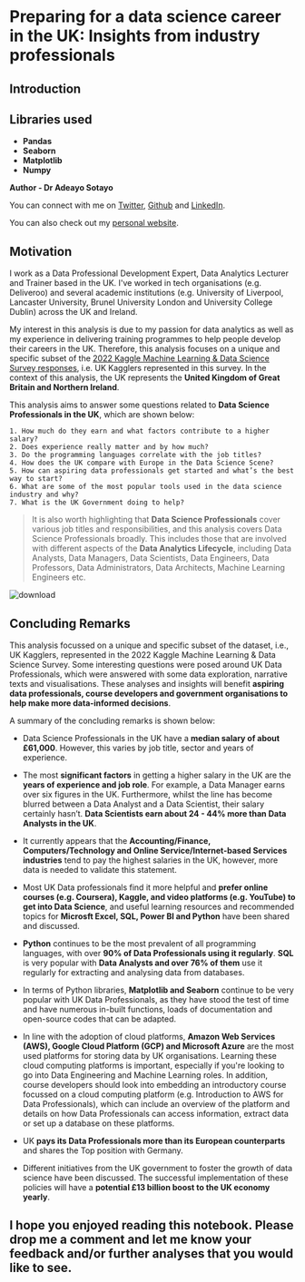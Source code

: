 # Preparing for a data science career in the UK: Insights from industry professionals 

## Introduction

## Libraries used 
- **Pandas** 
- **Seaborn** 
- **Matplotlib** 
- **Numpy**

**Author - Dr Adeayo Sotayo**

You can connect with me on [Twitter](https://twitter.com/drsotayo), [Github](https://github.com/drsotayo) and [LinkedIn](https://www.linkedin.com/in/adeayosotayo/).

You can also check out my [personal website](https://www.drsotayo.com/).

## Motivation 
I work as a Data Professional Development Expert, Data Analytics Lecturer and Trainer based in the UK. I've worked in tech organisations (e.g. Deliveroo) and several academic institutions (e.g. University of Liverpool, Lancaster University, Brunel University London and University College Dublin) across the UK and Ireland.

My interest in this analysis is due to my  passion for data analytics as well as my experience in delivering training programmes to help people develop their careers in the UK. Therefore, this analysis focuses on a unique and specific subset of the [2022 Kaggle Machine Learning & Data Science Survey responses](https://www.kaggle.com/competitions/kaggle-survey-2022), i.e. UK Kagglers represented in this survey. In the context of this analysis, the UK represents the **United Kingdom of Great Britain and Northern Ireland**. 

This analysis aims to answer some questions related to **Data Science Professionals in the UK**, which are shown below:

    1. How much do they earn and what factors contribute to a higher salary?
    2. Does experience really matter and by how much?
    3. Do the programming languages correlate with the job titles?
    4. How does the UK compare with Europe in the Data Science Scene?
    5. How can aspiring data professionals get started and what’s the best way to start?
    6. What are some of the most popular tools used in the data science industry and why?
    7. What is the UK Government doing to help?
    
    
> It is also worth highlighting that **Data Science Professionals** cover various job titles and responsibilities, and this analysis covers Data Science Professionals broadly. This includes those that are involved with different aspects of the **Data Analytics Lifecycle**, including Data Analysts, Data Managers, Data Scientists, Data Engineers, Data Professors, Data Administrators, Data Architects, Machine Learning Engineers etc.

![download](https://user-images.githubusercontent.com/86897066/211439862-ae7b78cb-7080-43fa-a3dc-c3c9d6cc71ba.png)

## Concluding Remarks

This analysis focussed on a unique and specific subset of the dataset, i.e., UK Kagglers, represented in the 2022 Kaggle Machine Learning & Data Science Survey. Some interesting questions were posed around UK Data Professionals, which were answered with some data exploration, narrative texts and visualisations. These analyses and insights will benefit **aspiring data professionals, course developers and government organisations to help make more data-informed decisions**.  

A summary of the concluding remarks is shown below:

- Data Science Professionals in the UK have a **median salary of about £61,000**. However, this varies by job title, sector and years of experience. 


- The most **significant factors** in getting a higher salary in the UK are the **years of experience and job role**. For example, a Data Manager earns over six figures in the UK. Furthermore, whilst the line has become blurred between a Data Analyst and a Data Scientist, their salary certainly hasn’t. **Data Scientists earn about 24 - 44% more than Data Analysts in the UK**.


- It currently appears that the **Accounting/Finance, Computers/Technology and Online Service/Internet-based Services industries** tend to pay the highest salaries in the UK, however, more data is needed to validate this statement. 


- Most UK Data professionals find it more helpful and **prefer online courses (e.g. Coursera), Kaggle, and video platforms (e.g. YouTube) to get into Data Science**, and useful learning resources and recommended topics for **Microsft Excel, SQL, Power BI and Python** have been shared and discussed. 


- **Python** continues to be the most prevalent of all programming languages, with over **90% of Data Professionals using it regularly**. **SQL** is very popular with **Data Analysts and over 76% of them** use it regularly for extracting and analysing data from databases. 


- In terms of Python libraries, **Matplotlib and Seaborn** continue to be very popular with UK Data Professionals, as they have stood the test of time and have numerous in-built functions, loads of documentation and open-source codes that can be adapted. 


- In line with the adoption of cloud platforms, **Amazon Web Services (AWS), Google Cloud Platform (GCP) and Microsoft Azure** are the most used platforms for storing data by UK organisations. Learning these cloud computing platforms is important, especially if you're looking to go into Data Engineering and Machine Learning roles. In addition, course developers should look into embedding an introductory course focussed on a cloud computing platform (e.g. Introduction to AWS for Data Professionals), which can include an overview of the platform and details on how Data Professionals can access information, extract data or set up a database on these platforms. 


- UK **pays its Data Professionals more than its European counterparts** and shares the Top position with Germany.


- Different initiatives from the UK government to foster the growth of data science have been discussed. The successful implementation of these policies will have a **potential £13 billion boost to the UK economy yearly**. 

## I hope you enjoyed reading this notebook. Please drop me a comment and let me know your feedback and/or further analyses that you would like to see. 






